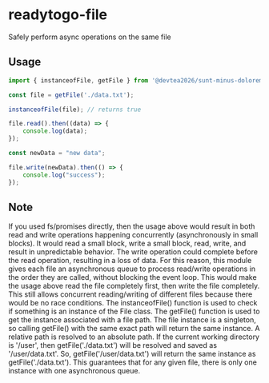 # readytogo-file
Safely perform async operations on the same file

## Usage

```javascript
import { instanceofFile, getFile } from '@devtea2026/sunt-minus-doloremque-deserunt';

const file = getFile('./data.txt');

instanceofFile(file); // returns true

file.read().then((data) => {
	console.log(data);
});

const newData = "new data";

file.write(newData).then(() => {
	console.log("success");
});
```

## Note
If you used fs/promises directly, then the usage above would result in both read and write operations happening concurrently (asynchronously in small blocks). It would read a small block, write a small block, read, write, and result in unpredictable behavior. The write operation could complete before the read operation, resulting in a loss of data. For this reason, this module gives each file an asynchronous queue to process read/write operations in the order they are called, without blocking the event loop. This would make the usage above read the file completely first, then write the file completely. This still allows concurrent reading/writing of different files because there would be no race conditions. The instanceofFile() function is used to check if something is an instance of the File class. The getFile() function is used to get the instance associated with a file path. The file instance is a singleton, so calling getFile() with the same exact path will return the same instance. A relative path is resolved to an absolute path. If the current working directory is '/user', then getFile('./data.txt') will be resolved and saved as '/user/data.txt'. So, getFile('/user/data.txt') will return the same instance as getFile('./data.txt'). This guarantees that for any given file, there is only one instance with one asynchronous queue.

